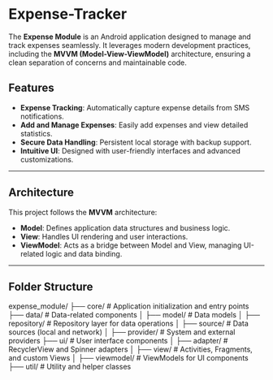 # Expense-Tracker

The **Expense Module** is an Android application designed to manage and track expenses seamlessly. It leverages modern development practices, including the **MVVM (Model-View-ViewModel)** architecture, ensuring a clean separation of concerns and maintainable code.

## Features
- **Expense Tracking**: Automatically capture expense details from SMS notifications.
- **Add and Manage Expenses**: Easily add expenses and view detailed statistics.
- **Secure Data Handling**: Persistent local storage with backup support.
- **Intuitive UI**: Designed with user-friendly interfaces and advanced customizations.

---

## Architecture
This project follows the **MVVM** architecture:
- **Model**: Defines application data structures and business logic.
- **View**: Handles UI rendering and user interactions.
- **ViewModel**: Acts as a bridge between Model and View, managing UI-related logic and data binding.

---

## Folder Structure
expense_module/ ├── core/ # Application initialization and entry points ├── data/ # Data-related components │ ├── model/ # Data models │ ├── repository/ # Repository layer for data operations │ ├── source/ # Data sources (local and network) │ ├── provider/ # System and external providers ├── ui/ # User interface components │ ├── adapter/ # RecyclerView and Spinner adapters │ ├── view/ # Activities, Fragments, and custom Views │ ├── viewmodel/ # ViewModels for UI components ├── util/ # Utility and helper classes

